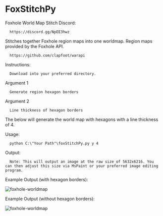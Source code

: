 # FoxStitchPy
Foxhole World Map Stitch
Discord: 

      https://discord.gg/NpEE3hwz

Stitches together Foxhole region maps into one worldmap. Region maps provided by the Foxhole API.

      https://github.com/clapfoot/warapi

Instructions:
      
      Download into your preferred directory.

Argument 1

      Generate region hexagon borders

Argument 2

      Line thickness of hexagon borders

The below will generate the world map with hexagons with a line thickness of 4.

Usage:

      python C:\"Your Path"\foxStitchPy.py y 4

Output:

      Note: This will output an image at the raw size of 5632x6216. You can then adjust this size via MsPaint or your preferred image editing program.

Example Output (with hexagon borders):

![foxhole-worldmap](https://github.com/foxholenoob/FoxStitchPy/assets/141661840/4655fe56-7573-433c-87bf-9739a316d28c)

Example Output (without hexagon borders):

![foxhole-worldmap](https://github.com/foxholenoob/FoxStitchPy/assets/141661840/a6130bd1-bb0f-428f-980f-610397594374)
